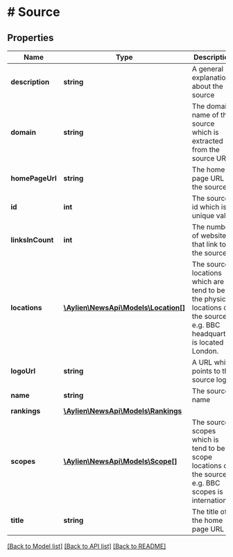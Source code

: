 # # Source

## Properties

Name | Type | Description | Notes
------------ | ------------- | ------------- | -------------
**description** | **string** | A general explanation about the source | [optional] 
**domain** | **string** | The domain name of the source which is extracted from the source URL | [optional] 
**homePageUrl** | **string** | The home page URL of the source | [optional] 
**id** | **int** | The source id which is a unique value | [optional] 
**linksInCount** | **int** | The number of websites that link to the source | [optional] 
**locations** | [**\Aylien\NewsApi\Models\Location[]**](Location.md) | The source locations which are tend to be the physical locations of the source, e.g. BBC headquarter is located in London. | [optional] 
**logoUrl** | **string** | A URL which points to the source logo | [optional] 
**name** | **string** | The source name | [optional] 
**rankings** | [**\Aylien\NewsApi\Models\Rankings**](Rankings.md) |  | [optional] 
**scopes** | [**\Aylien\NewsApi\Models\Scope[]**](Scope.md) | The source scopes which is tend to be scope locations of the source, e.g. BBC scopes is international. | [optional] 
**title** | **string** | The title of the home page URL | [optional] 

[[Back to Model list]](../../README.md#documentation-for-models) [[Back to API list]](../../README.md#documentation-for-api-endpoints) [[Back to README]](../../README.md)


